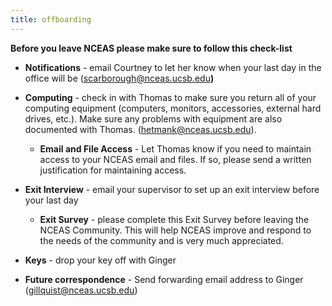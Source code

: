 ```yaml
---
title: offboarding
---
```


**Before you leave NCEAS please make sure to follow this check-list**

-   **Notifications** - email Courtney to let her know when your last day in the office will be ([scarborough\@nceas.ucsb.edu](mailto:scarborough@nceas.ucsb.edu)**)**

-   **Computing** - check in with Thomas to make sure you return all of your computing equipment (computers, monitors, accessories, external hard drives, etc.). Make sure any problems with equipment are also documented with Thomas. ([hetmank\@nceas.ucsb.edu](mailto:hetmank@nceas.ucsb.edu)).

    -   **Email and File Access** - Let Thomas know if you need to maintain access to your NCEAS email and files. If so, please send a written justification for maintaining access.

-   **Exit Interview** - email your supervisor to set up an exit interview before your last day

    -   **Exit Survey** - please complete this Exit Survey before leaving the NCEAS Community. This will help NCEAS improve and respond to the needs of the community and is very much appreciated.

-   **Keys** - drop your key off with Ginger

-   **Future correspondence** - Send forwarding email address to Ginger ([gillquist\@nceas.ucsb.edu](mailto:gillquist@nceas.ucsb.edu))
